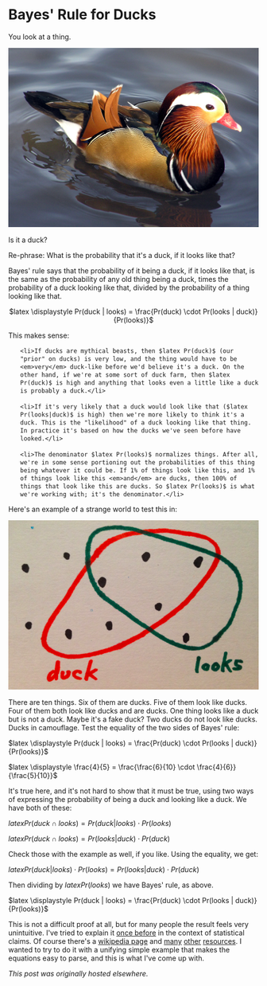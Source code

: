 # Bayes' Rule for Ducks



You look at a thing.

<a href="mandarin-duck-arp.jpg"><img class="aligncenter size-medium wp-image-855" alt="duck?" src="mandarin-duck-arp.jpg"></a>

Is it a duck?

Re-phrase: What is the probability that it's a duck, if it looks like that?

Bayes' rule says that the probability of it being a duck, if it looks like that, is the same as the probability of any old thing being a duck, times the probability of a duck looking like that, divided by the probability of a thing looking like that.

<p align="center">$latex \displaystyle Pr(duck | looks) = \frac{Pr(duck) \cdot Pr(looks | duck)}{Pr(looks)}$

This makes sense:

<ul>

	<li>If ducks are mythical beasts, then $latex Pr(duck)$ (our "prior" on ducks) is very low, and the thing would have to be <em>very</em> duck-like before we'd believe it's a duck. On the other hand, if we're at some sort of duck farm, then $latex Pr(duck)$ is high and anything that looks even a little like a duck is probably a duck.</li>

	<li>If it's very likely that a duck would look like that ($latex Pr(looks|duck)$ is high) then we're more likely to think it's a duck. This is the "likelihood" of a duck looking like that thing. In practice it's based on how the ducks we've seen before have looked.</li>

	<li>The denominator $latex Pr(looks)$ normalizes things. After all, we're in some sense portioning out the probabilities of this thing being whatever it could be. If 1% of things look like this, and 1% of things look like this <em>and</em> are ducks, then 100% of things that look like this are ducks. So $latex Pr(looks)$ is what we're working with; it's the denominator.</li>

</ul>

Here's an example of a strange world to test this in:

<a href="screen-shot-2014-02-23-at-5-44-22-pm.png"><img class="aligncenter  wp-image-839" alt="ducks" src="screen-shot-2014-02-23-at-5-44-22-pm.png"></a>

There are ten things. Six of them are ducks. Five of them look like ducks. Four of them both look like ducks and are ducks. One thing looks like a duck but is not a duck. Maybe it's a fake duck? Two ducks do not look like ducks. Ducks in camouflage. Test the equality of the two sides of Bayes' rule:

$latex \displaystyle Pr(duck | looks) = \frac{Pr(duck) \cdot Pr(looks | duck)}{Pr(looks)}$

$latex \displaystyle \frac{4}{5} = \frac{\frac{6}{10} \cdot \frac{4}{6}}{\frac{5}{10}}$

It's true here, and it's not hard to show that it must be true, using two ways of expressing the probability of being a duck and looking like a duck. We have both of these:

$latex \displaystyle Pr(duck \cap looks) = Pr(duck|looks) \cdot Pr(looks)$

$latex \displaystyle Pr(duck \cap looks) = Pr(looks|duck) \cdot Pr(duck)$

Check those with the example as well, if you like. Using the equality, we get:

$latex \displaystyle Pr(duck|looks) \cdot Pr(looks) = Pr(looks|duck) \cdot Pr(duck)$

Then dividing by $latex Pr(looks)$ we have Bayes' rule, as above.

$latex \displaystyle Pr(duck | looks) = \frac{Pr(duck) \cdot Pr(looks | duck)}{Pr(looks)}$

This is not a difficult proof at all, but for many people the result feels very unintuitive. I've tried to explain it <a href="http://planspace.org/2013/11/11/whats-the-difference-between-bayesian-and-non-bayesian-statistics/">once before</a> in the context of statistical claims. Of course there's a <a href="http://en.wikipedia.org/wiki/Bayes'_theorem">wikipedia page</a> and <a href="http://betterexplained.com/articles/an-intuitive-and-short-explanation-of-bayes-theorem/">many</a> <a href="http://yudkowsky.net/rational/bayes">other</a> <a href="http://www.quora.com/Probability/What-is-an-intuitive-explanation-of-Bayes-Rule">resources</a>. I wanted to try to do it with a unifying simple example that makes the equations easy to parse, and this is what I've come up with.



*This post was originally hosted elsewhere.*
